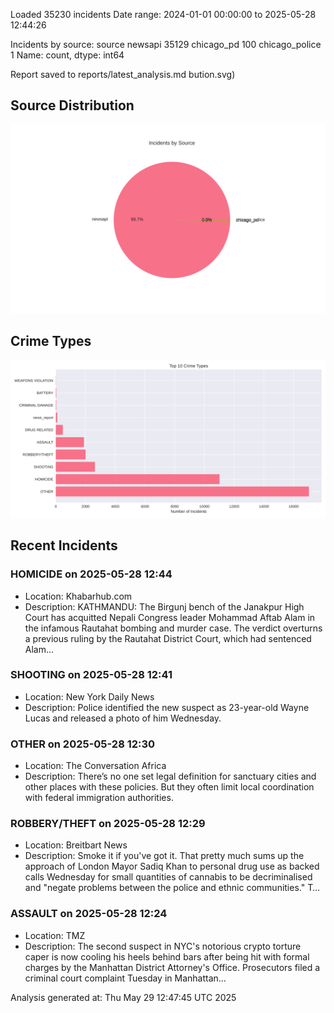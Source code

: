 
Loaded 35230 incidents
Date range: 2024-01-01 00:00:00 to 2025-05-28 12:44:26

Incidents by source:
source
newsapi           35129
chicago_pd          100
chicago_police        1
Name: count, dtype: int64

Report saved to reports/latest_analysis.md
bution.svg)

## Source Distribution
![Source Distribution](images/source_distribution.svg)

## Crime Types
![Crime Types](images/crime_types.svg)

## Recent Incidents

### HOMICIDE on 2025-05-28 12:44
- Location: Khabarhub.com
- Description: KATHMANDU: The Birgunj bench of the Janakpur High Court has acquitted Nepali Congress leader Mohammad Aftab Alam in the infamous Rautahat bombing and murder case. The verdict overturns a previous ruling by the Rautahat District Court, which had sentenced Alam…


### SHOOTING on 2025-05-28 12:41
- Location: New York Daily News
- Description: Police identified the new suspect as 23-year-old Wayne Lucas and released a photo of him Wednesday.


### OTHER on 2025-05-28 12:30
- Location: The Conversation Africa
- Description: There’s no one set legal definition for sanctuary cities and other places with these policies. But they often limit local coordination with federal immigration authorities.


### ROBBERY/THEFT on 2025-05-28 12:29
- Location: Breitbart News
- Description: Smoke it if you've got it. That pretty much sums up the approach of London Mayor Sadiq Khan to personal drug use as backed calls Wednesday for small quantities of cannabis to be decriminalised and "negate problems between the police and ethnic communities."
T…


### ASSAULT on 2025-05-28 12:24
- Location: TMZ
- Description: The second suspect in NYC's notorious crypto torture caper is now cooling his heels behind bars after being hit with formal charges by the Manhattan District Attorney's Office. Prosecutors filed a criminal court complaint Tuesday in Manhattan…

Analysis generated at: Thu May 29 12:47:45 UTC 2025
